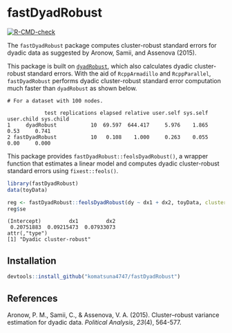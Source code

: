 # fastDyadRobust

<!-- badges: start -->
[![R-CMD-check](https://github.com/komatsuna4747/fixestDyadRobust/workflows/R-CMD-check/badge.svg)](https://github.com/komatsuna4747/fixestDyadRobust/actions)
<!-- badges: end -->

The `fastDyadRobust` package computes cluster-robust standard errors for dyadic data as suggested by Aronow, Samii, and Assenova (2015).

This package is built on [`dyadRobust`](https://github.com/jbisbee1/dyadRobust), which also calculates dyadic cluster-robust standard errors. With the aid of `RcppArmadillo` and `RcppParallel`, `fastDyadRobust` performs dyadic cluster-robust standard error computation much faster than `dyadRobust` as shown below.

```
# For a dataset with 100 nodes. 

            test replications elapsed relative user.self sys.self user.child sys.child
1     dyadRobust           10  69.597  644.417     5.976    1.865       0.53     0.741
2 fastDyadRobust           10   0.108    1.000     0.263    0.055       0.00     0.000
```

This package provides `fastDyadRobust::feolsDyadRobust()`, a wrapper function that estimates a linear model and computes dyadic cluster-robust standard errors using `fixest::feols()`.

```r
library(fastDyadRobust)
data(toyData)

reg <- fastDyadRobust::feolsDyadRobust(dy ~ dx1 + dx2, toyData, cluster = c("src", "dst"))
reg$se
```

```
(Intercept)         dx1         dx2 
 0.20751883  0.09215473  0.07933073 
attr(,"type")
[1] "Dyadic cluster-robust"
```


## Installation

```r
devtools::install_github("komatsuna4747/fastDyadRobust")
```

## References
Aronow, P. M., Samii, C., & Assenova, V. A. (2015). Cluster–robust variance estimation for dyadic data. _Political Analysis_, _23_(4), 564-577.

